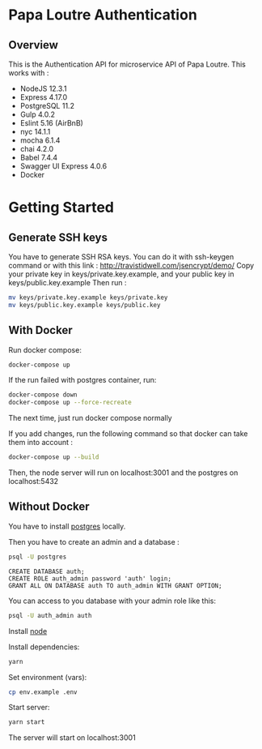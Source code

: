 # Papa Loutre Authentication
## Overview

This is the Authentication API for microservice API of Papa Loutre.
This works with :
  - NodeJS 12.3.1
  - Express 4.17.0
  - PostgreSQL 11.2
  - Gulp 4.0.2
  - Eslint 5.16 (AirBnB)
  - nyc 14.1.1
  - mocha 6.1.4
  - chai 4.2.0
  - Babel 7.4.4
  - Swagger UI Express 4.0.6
  - Docker


# Getting Started
## Generate SSH keys

You have to generate SSH RSA keys.
You can do it with ssh-keygen command or with this link : http://travistidwell.com/jsencrypt/demo/
Copy your private key in keys/private.key.example, and your public key in keys/public.key.example
Then run :
```sh
mv keys/private.key.example keys/private.key
mv keys/public.key.example keys/public.key
```

## With Docker

Run docker compose:
```sh
docker-compose up
```

If the run failed with postgres container, run:

```sh
docker-compose down
docker-compose up --force-recreate
```

The next time, just run docker compose normally

If you add changes, run the following command so that docker can take them into account :

```sh
docker-compose up --build
```

Then, the node server will run on localhost:3001 and the postgres on localhost:5432

## Without Docker

You have to install [postgres](https://www.postgresql.org) locally.

Then you have to create an admin and a database :

```sh
psql -U postgres
```

```postgres
CREATE DATABASE auth;
CREATE ROLE auth_admin password 'auth' login;
GRANT ALL ON DATABASE auth TO auth_admin WITH GRANT OPTION;
```

You can access to you database with your admin role like this:

```bash
psql -U auth_admin auth
```

Install [node](https://nodejs.org/en/)


Install dependencies:

```sh
yarn
```

Set environment (vars):

```sh
cp env.example .env
```

Start server:

```sh
yarn start
```

The server will start on localhost:3001